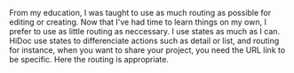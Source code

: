 From my education, I was taught to use as much routing as possible for editing or creating. Now that I've had time to learn things on my own, I prefer to use as little routing as neccessary. I use states as much as I can.
HiDoc use states to differenciate actions such as detail or list, and routing for instance, when you want to share your project, you need the URL link to be specific. Here the routing is appropriate.